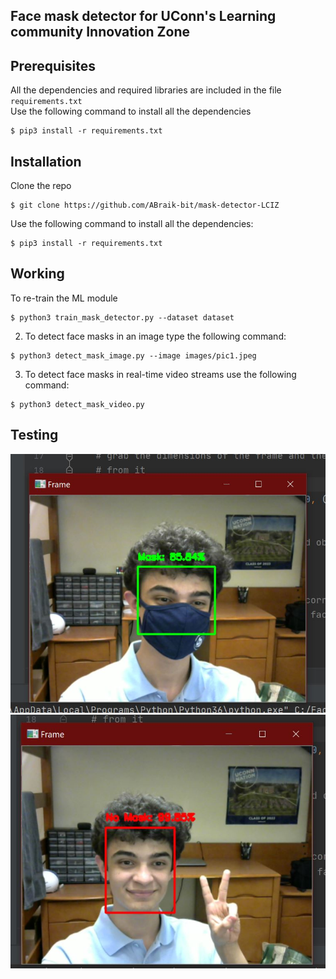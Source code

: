 ## Face mask detector for UConn's Learning community Innovation Zone

## Prerequisites

All the dependencies and required libraries are included in the file <code>requirements.txt</code>  
Use the following command to install all the dependencies
```
$ pip3 install -r requirements.txt
```

## Installation
Clone the repo
```
$ git clone https://github.com/ABraik-bit/mask-detector-LCIZ
```
Use the following command to install all the dependencies:
```
$ pip3 install -r requirements.txt
```


## Working

To re-train the ML module
```
$ python3 train_mask_detector.py --dataset dataset
```

2. To detect face masks in an image type the following command: 
```
$ python3 detect_mask_image.py --image images/pic1.jpeg
```

3. To detect face masks in real-time video streams use the following command:
```
$ python3 detect_mask_video.py 
```
## Testing
![Mask On](https://github.com/ABraik-bit/mask-detector-LCIZ/blob/main/Mask_on.JPG)
![Mask Off](https://github.com/ABraik-bit/mask-detector-LCIZ/blob/main/No_mask.JPG)
